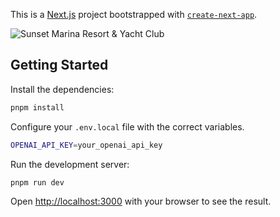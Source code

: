 This is a [Next.js](https://nextjs.org) project bootstrapped with [`create-next-app`](https://nextjs.org/docs/app/api-reference/cli/create-next-app).

![Sunset Marina Resort & Yacht Club](public/Screenshot%202024-12-07%20at%207.42.55.png)

## Getting Started

Install the dependencies:

```bash
pnpm install
```

Configure your `.env.local` file with the correct variables.

```bash
OPENAI_API_KEY=your_openai_api_key
```

Run the development server:

```bash
pnpm run dev
```

Open [http://localhost:3000](http://localhost:3000) with your browser to see the result.


